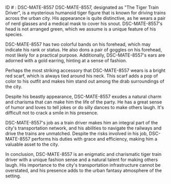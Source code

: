 ID # : DSC-MATE-8557
DSC-MATE-8557, designated as "The Tiger Train Driver", is a mysterious humanoid tiger figure that is known for driving trains across the urban city. His appearance is quite distinctive, as he wears a pair of nerd glasses and a medical mask to cover his snout. DSC-MATE-8557's head is not arranged green, which we assume is a unique feature of his species. 

DSC-MATE-8557 has two colorful bands on his forehead, which may indicate his rank or status. He also dons a pair of goggles on his forehead, most likely for a practical purpose. Additionally, DSC-MATE-8557's ears are adorned with a gold earring, hinting at a sense of fashion.

Perhaps the most striking accessory that DSC-MATE-8557 wears is a bright red scarf, which is always tied around his neck. This scarf adds a pop of color to his outfit and makes him stand out among the drab surroundings of the city.

Despite his beastly appearance, DSC-MATE-8557 exudes a natural charm and charisma that can make him the life of the party. He has a great sense of humor and loves to tell jokes or do silly dances to make others laugh. It's difficult not to crack a smile in his presence.

DSC-MATE-8557's job as a train driver makes him an integral part of the city's transportation network, and his abilities to navigate the railways and drive the trains are unmatched. Despite the risks involved in his job, DSC-MATE-8557 performs his duties with grace and efficiency, making him a valuable asset to the city.

In conclusion, DSC-MATE-8557 is an enigmatic and charismatic tiger train driver with a unique fashion sense and a natural talent for making others laugh. His importance to the city's transportation infrastructure cannot be overstated, and his presence adds to the urban fantasy atmosphere of the setting.